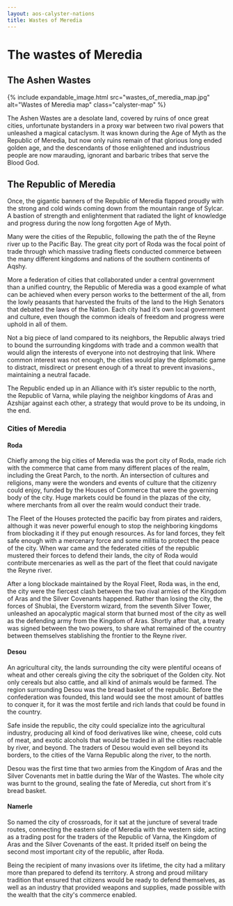 ```yaml
---
layout: aos-calyster-nations
title: Wastes of Meredia
---
```


# The wastes of Meredia

## The Ashen Wastes

{% include expandable_image.html src="wastes_of_meredia_map.jpg" alt="Wastes of Meredia map" class="calyster-map"  %}

The Ashen Wastes are a desolate land, covered by ruins of once great cities, unfortunate bystanders in a proxy war between two rival powers that unleashed a magical cataclysm. It was known during the Age of Myth as the Republic of Meredia, but now only ruins remain of that glorious long ended golden age, and the descendants of those enlightened and industrious people are now marauding, ignorant and barbaric tribes that serve the Blood God.

## The Republic of Meredia

Once, the gigantic banners of the Republic of Meredia flapped proudly with the strong and cold winds coming down from the mountain range of Sylcar. A bastion of strength and enlightenment that radiated the light of knowledge and progress during the now long forgotten Age of Myth.

Many were the cities of the Republic, following the path the of the Reyne river up to the Pacific Bay. The great city port of Roda was the focal point of trade through which massive trading fleets conducted commerce between the many different kingdoms and nations of the southern continents of Aqshy.

More a federation of cities that collaborated under a central government than a unified country, the Republic of Meredia was a good example of what can be achieved when every person works to the betterment of the all, from the lowly peasants that harvested the fruits of the land to the High Senators that debated the laws of the Nation.
Each city had it’s own local government and culture, even though the common ideals of freedom and progress were uphold in all of them.

Not a big piece of land compared to its neighbors, the Republic always tried to bound the surrounding kingdoms with trade and a common wealth that would align the interests of everyone into not destroying that link. Where common interest was not enough, the cities would play the diplomatic game to distract, misdirect or present enough of a threat to prevent invasions., maintaining a neutral facade. 

The Republic ended up in an Alliance with it’s sister republic to the north, the Republic of Varna, while playing the neighbor kingdoms of Aras and Azshijar against each other, a strategy that would prove to be its undoing, in the end.

### Cities of Meredia

#### Roda

Chiefly among the big cities of Meredia was the port city of Roda, made rich with the commerce that came from many different places of the realm, including the Great Parch, to the north. An intersection of cultures and religions, many were the wonders and events of culture that the citizenry could enjoy, funded by the  Houses of Commerce that were the governing body of the city. Huge markets could be found in the plazas of the city, where merchants from all over the realm would conduct their trade. 

The Fleet of the Houses protected the pacific bay from pirates and raiders, although it was never powerful enough to stop the neighboring kingdoms from blockading it if they put enough resources.
As for land forces, they felt safe enough with a mercenary force and some militia to protect the peace of the city. When war came and the federated cities of the republic mustered their forces to defend their lands, the city of Roda would contribute mercenaries as well as the part of the fleet that could navigate the Reyne river.

After a long blockade maintained by the Royal Fleet, Roda was, in the end, the city were the fiercest clash between the two rival armies of the Kingdom of Aras and the Silver Covenants happened. Rather than losing the city, the forces of Shublai, the Everstorm wizard, from the seventh Silver Tower, unleashed an apocalyptic magical storm that burned most of the city as well as the defending army from the Kingdom of Aras. Shortly after that, a treaty was signed between the two powers, to share what remained of the country between themselves stablishing the frontier to the Reyne river.

#### Desou

An agricultural city, the lands surrounding the city were plentiful oceans of wheat and other cereals  giving the city the sobriquet of the Golden city. Not only cereals but also cattle, and all kind of animals would be farmed. The region surrounding Desou was the bread basket of the republic. Before the confederation was founded, this land would see the most amount of battles to conquer it, for it was the most fertile and rich lands that could be found in the country.

Safe inside the republic, the city could specialize into the agricultural industry, producing all kind of food derivatives like wine, cheese, cold cuts of meat, and exotic alcohols that would be traded in all the cities reachable by river, and beyond. The traders of Desou would even sell beyond its borders, to the cities of the Varna Republic along the river, to the north.

Desou was the first time that two armies from the Kingdom of Aras and the Silver Covenants met in battle during the War of the Wastes. The whole city was burnt to the ground, sealing the fate of Meredia, cut short from it's bread basket.

#### Namerle

So named the city of crossroads, for it sat at the juncture of several trade routes, connecting the eastern side of Meredia with the western side, acting as a trading post for the traders of the Republic of Varna, the Kingdom of Aras and the Silver Covenants of the east. It prided itself on being the second most important city of the republic, after Roda.

Being the recipient of many invasions over its lifetime, the city had a military more than prepared to defend its territory. A strong and proud military tradition that ensured that citizens would be ready to defend themselves, as well as an industry that provided weapons and supplies, made possible with the wealth that the city's commerce enabled.

